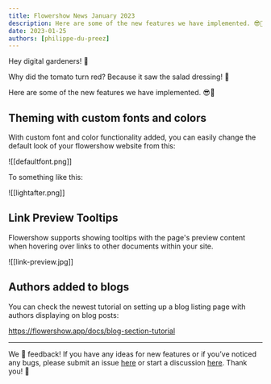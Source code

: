 ```yaml
---
title: Flowershow News January 2023
description: Here are some of the new features we have implemented. 😎🚀
date: 2023-01-25
authors: [philippe-du-preez]
---
```


Hey digital gardeners! 💐

Why did the tomato turn red? Because it saw the salad dressing! 🥗

Here are some of the new features we have implemented. 😎🚀

## Theming with custom fonts and colors

With custom font and color functionality added, you can easily change the default look of your flowershow website from this:

![[defaultfont.png]]

To something like this:

![[lightafter.png]]

## Link Preview Tooltips

Flowershow supports showing tooltips with the page's preview content when hovering over links to other documents within your site.

![[link-preview.jpg]]

## Authors added to blogs

You can check the newest tutorial on setting up a blog listing page with authors displaying on blog posts:

https://flowershow.app/docs/blog-section-tutorial

---

We 💙 feedback! If you have any ideas for new features or if you’ve noticed any bugs, please submit an issue [here](https://github.com/flowershow/flowershow/issues) or start a discussion [here](https://github.com/flowershow/flowershow/discussions). Thank you! 🌷
